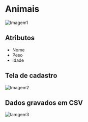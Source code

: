 # Animais
![Imagem1](https://user-images.githubusercontent.com/100934496/189509031-df40b3f7-9c5f-45ab-a0c8-add5be44821d.jpg)


## Atributos
- Nome
- Peso
- Idade

## Tela de cadastro 
![Imagem2](../../Capturar.PNG)

## Dados gravados em CSV
![Iamgem3](../../a.PNG)